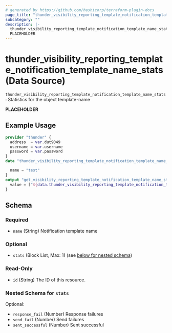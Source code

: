 ```yaml
---
# generated by https://github.com/hashicorp/terraform-plugin-docs
page_title: "thunder_visibility_reporting_template_notification_template_name_stats Data Source - terraform-provider-thunder"
subcategory: ""
description: |-
  thunder_visibility_reporting_template_notification_template_name_stats: Statistics for the object template-name
  PLACEHOLDER
---
```


# thunder_visibility_reporting_template_notification_template_name_stats (Data Source)

`thunder_visibility_reporting_template_notification_template_name_stats`: Statistics for the object template-name

__PLACEHOLDER__

## Example Usage

```terraform
provider "thunder" {
  address  = var.dut9049
  username = var.username
  password = var.password
}
data "thunder_visibility_reporting_template_notification_template_name_stats" "thunder_visibility_reporting_template_notification_template_name_stats" {

  name = "test"
}
output "get_visibility_reporting_template_notification_template_name_stats" {
  value = ["${data.thunder_visibility_reporting_template_notification_template_name_stats.thunder_visibility_reporting_template_notification_template_name_stats}"]
}
```

<!-- schema generated by tfplugindocs -->
## Schema

### Required

- `name` (String) Notification template name

### Optional

- `stats` (Block List, Max: 1) (see [below for nested schema](#nestedblock--stats))

### Read-Only

- `id` (String) The ID of this resource.

<a id="nestedblock--stats"></a>
### Nested Schema for `stats`

Optional:

- `response_fail` (Number) Response failures
- `send_fail` (Number) Send failures
- `sent_successful` (Number) Sent successful


